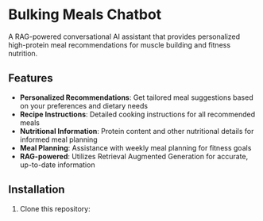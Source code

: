 # Bulking Meals Chatbot

A RAG-powered conversational AI assistant that provides personalized high-protein meal recommendations for muscle building and fitness nutrition.



## Features

- **Personalized Recommendations**: Get tailored meal suggestions based on your preferences and dietary needs
- **Recipe Instructions**: Detailed cooking instructions for all recommended meals
- **Nutritional Information**: Protein content and other nutritional details for informed meal planning
- **Meal Planning**: Assistance with weekly meal planning for fitness goals
- **RAG-powered**: Utilizes Retrieval Augmented Generation for accurate, up-to-date information

## Installation

1. Clone this repository: